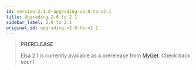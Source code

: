 ```yaml
---
id: version-2.1.0-upgrading-v2.0-to-v2.1
title: Upgrading 2.0 to 2.1
sidebar_label: 2.0 to 2.1
original_id: upgrading-v2.0-to-v2.1
---
```


> **PRERELEASE**
>
> Elsa 2.1 is currently available as a prerelease from [MyGet](installation/installing-feeds.md#myget). Check back soon!